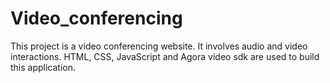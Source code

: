 # Video_conferencing
This project is a video conferencing website. It involves audio and video interactions. HTML, CSS, JavaScript and Agora video sdk are used to build this application.
